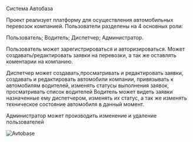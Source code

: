 Система Автобаза

Проект реализует платформу для осуществления автомобильных перевозок компанией. Пользователи разделены на 4 основных роли:

Пользователь;
Водитель;
Диспетчер;
Администратор.

Пользователь может зарегистрироваться и авторизироваться. Может создавать/редактировать заявки на перевозки, а так же оставлять коментарии на компанию.

Диспетчер может создавать,просматривать и редактировать заявки, создавать и редактировать автомобили компании, привязывать к автомобилям водителей, изменять статусы выполнения заявок, просматривать список водителей 
Водитель может видеть заявки назначенные ему диспетчером, изменять их статус, а так же изменять техническое состояние автомобиля в данный момент.

Администратор может производить изменение и удаление пользователей


![Avtobase](https://user-images.githubusercontent.com/56992508/145761655-23fa77c8-2c74-4cc1-9b39-b86409adc82f.PNG)
